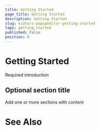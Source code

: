 ```yaml
---
title: Getting Started
page_title: Getting Started
description: Getting Started
slug: eidtors-popupeditor-getting-started
tags: getting,started
published: False
position: 0
---
```


# Getting Started



Required introduction

## Optional section title

Add one or more sections with content

# See Also
